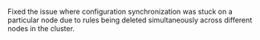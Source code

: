 Fixed the issue where configuration synchronization was stuck on a particular node due to rules being deleted simultaneously across different nodes in the cluster.
